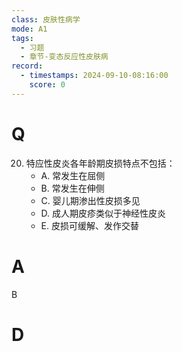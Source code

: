 ```yaml
---
class: 皮肤性病学
mode: A1
tags:
  - 习题
  - 章节-变态反应性皮肤病
record:
  - timestamps: 2024-09-10-08:16:00
    score: 0
---
```


# Q
20. 特应性皮炎各年龄期皮损特点不包括：
    - A. 常发生在屈侧
    - B. 常发生在伸侧
    - C. 婴儿期渗出性皮损多见
    - D. 成人期皮疹类似于神经性皮炎
    - E. 皮损可缓解、发作交替
# A
B
# D
